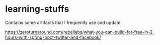 # learning-stuffs
Contains some artifacts that I frequently use and update

https://zeroturnaround.com/rebellabs/what-you-can-build-for-free-in-2-hours-with-spring-boot-twitter-and-facebook/

